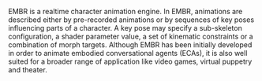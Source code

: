 EMBR is a realtime character animation engine. In EMBR, animations are described either by pre-recorded animations or by sequences of key poses influencing parts of a character. A key pose may specify a sub-skeleton configuration, a shader parameter value, a set of kinematic constraints or a combination of morph targets. Although EMBR has been initially developed in order to animate embodied conversational agents (ECAs), it is also well suited for a broader range of application like video games, virtual puppetry and theater.
